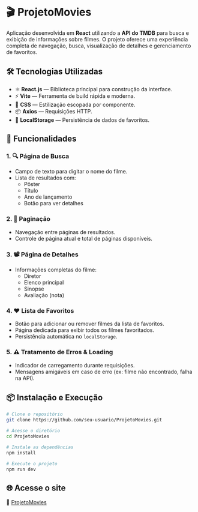# 🎬 ProjetoMovies

Aplicação desenvolvida em **React** utilizando a **API do TMDB** para busca e exibição de informações sobre filmes. O projeto oferece uma experiência completa de navegação, busca, visualização de detalhes e gerenciamento de favoritos.

## 🛠️ Tecnologias Utilizadas

- ⚛️ **React.js** — Biblioteca principal para construção da interface.
- ⚡ **Vite** — Ferramenta de build rápida e moderna.
- 🎨 **CSS** — Estilização escopada por componente.
- 📦 **Axios** — Requisições HTTP.
- 💾 **LocalStorage** — Persistência de dados de favoritos.

## 🚀 Funcionalidades

### 1. 🔍 Página de Busca
- Campo de texto para digitar o nome do filme.
- Lista de resultados com:
  - Pôster
  - Título
  - Ano de lançamento
  - Botão para ver detalhes

### 2. 📄 Paginação
- Navegação entre páginas de resultados.
- Controle de página atual e total de páginas disponíveis.

### 3. 📽️ Página de Detalhes
- Informações completas do filme:
  - Diretor
  - Elenco principal
  - Sinopse
  - Avaliação (nota)

### 4. ❤️ Lista de Favoritos
- Botão para adicionar ou remover filmes da lista de favoritos.
- Página dedicada para exibir todos os filmes favoritados.
- Persistência automática no `localStorage`.

### 5. ⚠️ Tratamento de Erros & Loading
- Indicador de carregamento durante requisições.
- Mensagens amigáveis em caso de erro (ex: filme não encontrado, falha na API).

## 📦 Instalação e Execução

```bash
# Clone o repositório
git clone https://github.com/seu-usuario/ProjetoMovies.git

# Acesse o diretório
cd ProjetoMovies

# Instale as dependências
npm install

# Execute o projeto
npm run dev
```

## 🌐 Acesse o site
🔗 [ProjetoMovies]() 
